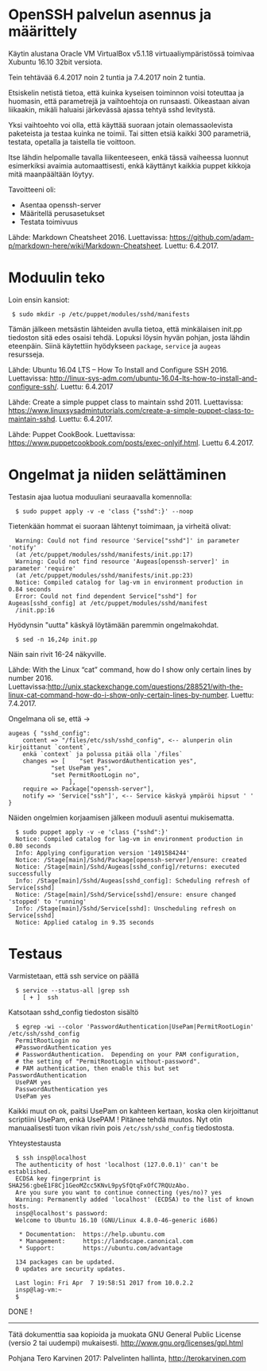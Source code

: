 # OpenSSH palvelun asennus ja määrittely

Käytin alustana Oracle VM VirtualBox v5.1.18 virtuaaliympäristössä toimivaa 
Xubuntu 16.10 32bit versiota.

Tein tehtävää 6.4.2017 noin 2 tuntia ja 7.4.2017 noin 2 tuntia.

Etsiskelin netistä tietoa, että kuinka kyseisen toiminnon voisi toteuttaa ja huomasin, 
että parametrejä ja vaihtoehtoja on runsaasti. Oikeastaan aivan liikaakin, mikäli haluaisi
järkevässä ajassa tehtyä sshd levitystä.

Yksi vaihtoehto voi olla, että käyttää suoraan jotain olemassaolevista paketeista ja testaa
kuinka ne toimii. Tai sitten etsiä kaikki 300 parametriä, testata, opetalla ja taistella
tie voittoon.

Itse lähdin helpomalle tavalla liikenteeseen, enkä tässä vaiheessa luonnut esimerkiksi avaimia
automaattisesti, enkä käyttänyt kaikkia puppet kikkoja mitä maanpäältään löytyy.

Tavoitteeni oli:

- Asentaa openssh-server
- Määritellä perusasetukset
- Testata toimivuus

Lähde: Markdown Cheatsheet 2016. Luettavissa: https://github.com/adam-p/markdown-here/wiki/Markdown-Cheatsheet. Luettu: 6.4.2017. 

# Moduulin teko

Loin ensin kansiot:

	 $ sudo mkdir -p /etc/puppet/modules/sshd/manifests

Tämän jälkeen metsästin lähteiden avulla tietoa, että minkälaisen init.pp tiedoston sitä edes osaisi tehdä. Lopuksi löysin hyvän pohjan, josta lähdin eteenpäin. Siinä käytettiin hyödykseen `package`, `service` ja `augeas` resursseja.

Lähde: Ubuntu 16.04 LTS – How To Install and Configure SSH 2016. Luettavissa: http://linux-sys-adm.com/ubuntu-16.04-lts-how-to-install-and-configure-ssh/. Luettu: 6.4.2017

Lähde: Create a simple puppet class to maintain sshd 2011. Luettavissa: https://www.linuxsysadmintutorials.com/create-a-simple-puppet-class-to-maintain-sshd. Luettu: 6.4.2017.

Lähde: Puppet CookBook. Luettavissa: https://www.puppetcookbook.com/posts/exec-onlyif.html. Luettu 6.4.2017.


# Ongelmat ja niiden selättäminen

Testasin ajaa luotua moduuliani seuraavalla komennolla:

	  $ sudo puppet apply -v -e 'class {"sshd":}' --noop

Tietenkään hommat ei suoraan lähtenyt toimimaan, ja virheitä olivat:

	  Warning: Could not find resource 'Service["sshd"]' in parameter 'notify'
	  (at /etc/puppet/modules/sshd/manifests/init.pp:17)
	  Warning: Could not find resource 'Augeas[openssh-server]' in parameter 'require'
	  (at /etc/puppet/modules/sshd/manifests/init.pp:23)
	  Notice: Compiled catalog for lag-vm in environment production in 0.84 seconds
	  Error: Could not find dependent Service["sshd"] for Augeas[sshd_config] at /etc/puppet/modules/sshd/manifest
	  /init.pp:16

Hyödynsin "uutta" käskyä löytämään paremmin ongelmakohdat.

	  $ sed -n 16,24p init.pp
  
Näin sain rivit 16-24 näkyville.

Lähde: With the Linux “cat” command, how do I show only certain lines by number 2016. Luettavissa:http://unix.stackexchange.com/questions/288521/with-the-linux-cat-command-how-do-i-show-only-certain-lines-by-number. Luettu: 7.4.2017.

Ongelmana oli se, että ->

	augeas { "sshd_config":
		content => "/files/etc/ssh/sshd_config", <-- alunperin olin kirjoittanut `content`, 
		enkä `context` ja polussa pitää olla `/files` 
		changes => [ 	"set PasswordAuthentication yes",
				"set UsePam yes",
				"set PermitRootLogin no",
			         ],
		require => Package["openssh-server"],
		notify => 'Service["ssh"]', <-- Service käskyä ympäröi hipsut ' '
	}

Näiden ongelmien korjaamisen jälkeen moduuli asentui mukisematta.

	  $ sudo puppet apply -v -e 'class {"sshd":}'
	  Notice: Compiled catalog for lag-vm in environment production in 0.80 seconds
	  Info: Applying configuration version '1491584244'
	  Notice: /Stage[main]/Sshd/Package[openssh-server]/ensure: created
	  Notice: /Stage[main]/Sshd/Augeas[sshd_config]/returns: executed successfully
	  Info: /Stage[main]/Sshd/Augeas[sshd_config]: Scheduling refresh of Service[sshd]
	  Notice: /Stage[main]/Sshd/Service[sshd]/ensure: ensure changed 'stopped' to 'running'
	  Info: /Stage[main]/Sshd/Service[sshd]: Unscheduling refresh on Service[sshd]
	  Notice: Applied catalog in 9.35 seconds

# Testaus

Varmistetaan, että ssh service on päällä

	  $ service --status-all |grep ssh
	    [ + ]  ssh

Katsotaan sshd_config tiedoston sisältö

	  $ egrep -wi --color 'PasswordAuthentication|UsePam|PermitRootLogin' /etc/ssh/sshd_config 
	  PermitRootLogin no
	  #PasswordAuthentication yes
	  # PasswordAuthentication.  Depending on your PAM configuration,
	  # the setting of "PermitRootLogin without-password".
	  # PAM authentication, then enable this but set PasswordAuthentication
	  UsePAM yes
	  PasswordAuthentication yes
	  UsePam yes

Kaikki muut on ok, paitsi UsePam on kahteen kertaan, koska olen kirjoittanut scriptiini UsePam, enkä UsePAM ! Pitänee tehdä muutos. Nyt otin manuaalisesti tuon vikan rivin pois `/etc/ssh/sshd_config` tiedostosta.

Yhteystestausta

	  $ ssh insp@localhost
	  The authenticity of host 'localhost (127.0.0.1)' can't be established.
	  ECDSA key fingerprint is SHA256:gbeE1F8Cj1GeoMZcc5KNvL9pySfQtqFxOfC7RQUzAbo.
	  Are you sure you want to continue connecting (yes/no)? yes
	  Warning: Permanently added 'localhost' (ECDSA) to the list of known hosts.
	  insp@localhost's password: 
	  Welcome to Ubuntu 16.10 (GNU/Linux 4.8.0-46-generic i686)

	   * Documentation:  https://help.ubuntu.com
	   * Management:     https://landscape.canonical.com
	   * Support:        https://ubuntu.com/advantage

	  134 packages can be updated.
	  0 updates are security updates.

	  Last login: Fri Apr  7 19:58:51 2017 from 10.0.2.2
	  insp@lag-vm:~
	  $ 

DONE !

---
Tätä dokumenttia saa kopioida ja muokata GNU General Public License (versio 2 tai uudempi) mukaisesti. http://www.gnu.org/licenses/gpl.html

Pohjana Tero Karvinen 2017: Palvelinten hallinta, http://terokarvinen.com
